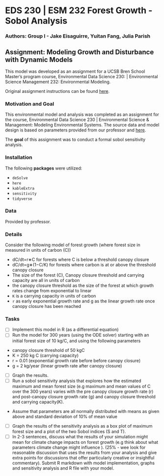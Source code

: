 # EDS 230 | ESM 232 Forest Growth - Sobol Analysis

### Authors: Group I - Jake Eisaguirre, Yuitan Fang, Julia Parish

## Assignment: Modeling Growth and Disturbance with Dynamic Models

This model was developed as an assignment for a UCSB Bren School Master’s program course, Environmental Data Science 230: | Environmental Science Management 232: Environmental Modeling. 

Original assignment instructions can be found [here](https://naomitague.github.io/ESM232_course/assignments/TBD.html). 

### Motivation and Goal

This environmental model and analysis was completed as an assignment for the course, Environmental Data Science 230 | Environmental Science & Management: Modeling Environmental Systems. The source data and model design is based on parameters provided from our professor and [here](https://naomitague.github.io/ESM232_course/assignments/TBD). 

The **goal** of this assignment was to conduct a formal sobol sensitivity analysis.

### Installation
The following **packages** were utilized:

- `deSolve`
- `here`
- `kableExtra`
- `sensitivity`
- `tidyverse`


### Data

Provided by professor. 

### Details

Consider the following model of forest growth (where forest size in measured in units of carbon (C))

- dC/dt=r∗C for forests where C is below a threshold canopy closure
- dC/dt=g∗(1−C/K) for forests where carbon is at or above the threshold canopy closure
- The size of the forest (C), Canopy closure threshold and carrying capacity are all in units of carbon
- the canopy closure threshold as the size of the forest at which growth rates change from exponential to linear
- `K` is a carrying capacity in units of carbon
- `r` as early exponential growth rate and g as the linear growth rate once canopy closure has been reached

### Tasks 

- [ ] Implement this model in R (as a differential equation) 
- [ ] Run the model for 300 years (using the ODE solver) starting with an initial forest size of 10 kg/C, and using the following parameters
- canopy closure threshold of 50 kgC
- K = 250 kg C (carrying capacity)
- r = 0.01 (exponential growth rate before before canopy closure)
- g = 2 kg/year (linear growth rate after canopy closure)

- [ ] Graph the results. 
- [ ] Run a sobol sensitivity analysis that explores how the estimated maximum and mean forest size (e.g maximum and mean values of C over the 300 years) varies with the pre canopy closure growth rate (r) and post-canopy closure growth rate (g) and canopy closure threshold and carrying capacity(K).
- Assume that parameters are all normally distributed with means as given above and standard deviation of 10% of mean value
- [ ] Graph the results of the sensitivity analysis as a box plot of maximum forest size and a plot of the two Sobol indices (S and T). 
- [ ] In 2-3 sentences, discuss what the results of your simulation might mean for climate change impacts on forest growth (e.g think about what parameters climate change might influence ). (25% - wee look for reasonable discussion that uses the results from your analysis and give extra points for discussions that offer particularly creative or insightful commentary). Submit R markdown with model implementation, graphs and sensitivity analysis and R file with your model.
